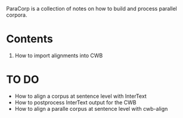 ParaCorp is a collection of notes on how to build and process parallel corpora.

# Contents

1. How to import alignments into CWB

# TO DO

- How to align a corpus at sentence level with InterText
- How to postprocess InterText output for the CWB
- How to align a paralle corpus at sentence level with cwb-align
